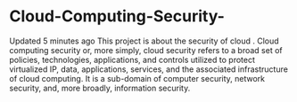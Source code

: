 # Cloud-Computing-Security-
  Updated 5 minutes ago This project is about the security of cloud . Cloud computing security or, more simply, cloud security refers to a broad set of policies, technologies, applications, and controls utilized to protect virtualized IP, data, applications, services, and the associated infrastructure of cloud computing. It is a sub-domain of computer security, network security, and, more broadly, information security.
